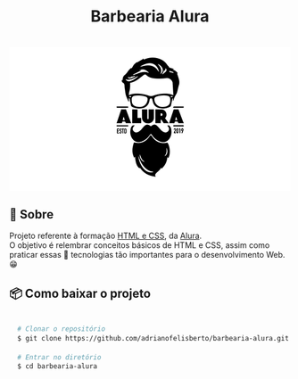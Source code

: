 <div align="center">
  <h1>
    Barbearia Alura
  </h1>

  <h1 style="background: #fff">
    <img src="./src/img/logo.png">
  </h1>
</div>

## :page_with_curl: Sobre
  Projeto referente à formação [HTML e CSS](https://cursos.alura.com.br/formacao-html-e-css), da [Alura](https://www.alura.com.br/).
  <br>
  O objetivo é relembrar conceitos básicos de HTML e CSS, assim como praticar essas :rocket: tecnologias tão importantes para o desenvolvimento Web. :grin:

## :package: Como baixar o projeto

``` bash

  # Clonar o repositório
  $ git clone https://github.com/adrianofelisberto/barbearia-alura.git

  # Entrar no diretório
  $ cd barbearia-alura

```